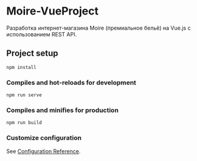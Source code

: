 # Moire-VueProject
Разработка интернет-магазина Moire (премиальное бельё) на Vue.js с использованием REST API.


## Project setup
```
npm install
```

### Compiles and hot-reloads for development
```
npm run serve
```

### Compiles and minifies for production
```
npm run build
```

### Customize configuration
See [Configuration Reference](https://cli.vuejs.org/config/).

